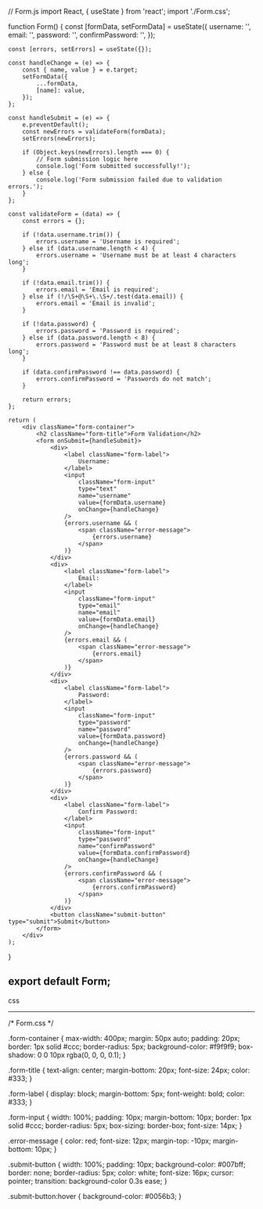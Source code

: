 // Form.js
import React, { useState } from 'react';
import './Form.css';

function Form() {
    const [formData, setFormData] = useState({
        username: '',
        email: '',
        password: '',
        confirmPassword: '',
    });

    const [errors, setErrors] = useState({});

    const handleChange = (e) => {
        const { name, value } = e.target;
        setFormData({
            ...formData,
            [name]: value,
        });
    };

    const handleSubmit = (e) => {
        e.preventDefault();
        const newErrors = validateForm(formData);
        setErrors(newErrors);

        if (Object.keys(newErrors).length === 0) {
            // Form submission logic here
            console.log('Form submitted successfully!');
        } else {
            console.log('Form submission failed due to validation errors.');
        }
    };

    const validateForm = (data) => {
        const errors = {};

        if (!data.username.trim()) {
            errors.username = 'Username is required';
        } else if (data.username.length < 4) {
            errors.username = 'Username must be at least 4 characters long';
        }

        if (!data.email.trim()) {
            errors.email = 'Email is required';
        } else if (!/\S+@\S+\.\S+/.test(data.email)) {
            errors.email = 'Email is invalid';
        }

        if (!data.password) {
            errors.password = 'Password is required';
        } else if (data.password.length < 8) {
            errors.password = 'Password must be at least 8 characters long';
        }

        if (data.confirmPassword !== data.password) {
            errors.confirmPassword = 'Passwords do not match';
        }

        return errors;
    };

    return (
        <div className="form-container">
            <h2 className="form-title">Form Validation</h2>
            <form onSubmit={handleSubmit}>
                <div>
                    <label className="form-label">
                        Username:
                    </label>
                    <input
                        className="form-input"
                        type="text"
                        name="username"
                        value={formData.username}
                        onChange={handleChange}
                    />
                    {errors.username && (
                        <span className="error-message">
                            {errors.username}
                        </span>
                    )}
                </div>
                <div>
                    <label className="form-label">
                        Email:
                    </label>
                    <input
                        className="form-input"
                        type="email"
                        name="email"
                        value={formData.email}
                        onChange={handleChange}
                    />
                    {errors.email && (
                        <span className="error-message">
                            {errors.email}
                        </span>
                    )}
                </div>
                <div>
                    <label className="form-label">
                        Password:
                    </label>
                    <input
                        className="form-input"
                        type="password"
                        name="password"
                        value={formData.password}
                        onChange={handleChange}
                    />
                    {errors.password && (
                        <span className="error-message">
                            {errors.password}
                        </span>
                    )}
                </div>
                <div>
                    <label className="form-label">
                        Confirm Password:
                    </label>
                    <input
                        className="form-input"
                        type="password"
                        name="confirmPassword"
                        value={formData.confirmPassword}
                        onChange={handleChange}
                    />
                    {errors.confirmPassword && (
                        <span className="error-message">
                            {errors.confirmPassword}
                        </span>
                    )}
                </div>
                <button className="submit-button" type="submit">Submit</button>
            </form>
        </div>
    );
}

export default Form;
---------------------------------------------------------------------------

css

--------------------------------------------------------------------------

/* Form.css */

.form-container {
  max-width: 400px;
  margin: 50px auto;
  padding: 20px;
  border: 1px solid #ccc;
  border-radius: 5px;
  background-color: #f9f9f9;
  box-shadow: 0 0 10px rgba(0, 0, 0, 0.1);
}

.form-title {
  text-align: center;
  margin-bottom: 20px;
  font-size: 24px;
  color: #333;
}

.form-label {
  display: block;
  margin-bottom: 5px;
  font-weight: bold;
  color: #333;
}

.form-input {
  width: 100%;
  padding: 10px;
  margin-bottom: 10px;
  border: 1px solid #ccc;
  border-radius: 5px;
  box-sizing: border-box;
  font-size: 14px;
}

.error-message {
  color: red;
  font-size: 12px;
  margin-top: -10px;
  margin-bottom: 10px;
}

.submit-button {
  width: 100%;
  padding: 10px;
  background-color: #007bff;
  border: none;
  border-radius: 5px;
  color: white;
  font-size: 16px;
  cursor: pointer;
  transition: background-color 0.3s ease;
}

.submit-button:hover {
  background-color: #0056b3;
}
